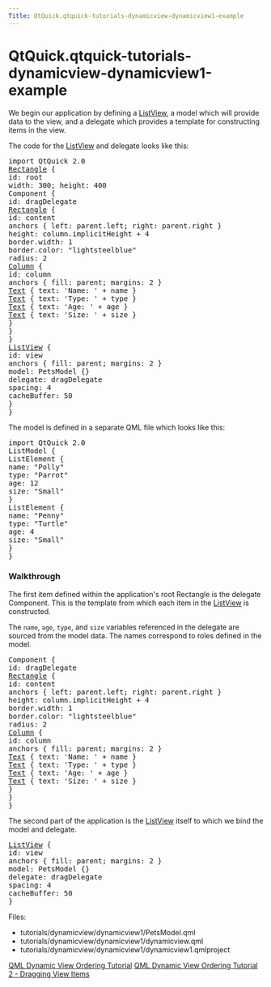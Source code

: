 ```yaml
---
Title: QtQuick.qtquick-tutorials-dynamicview-dynamicview1-example
---
```


# QtQuick.qtquick-tutorials-dynamicview-dynamicview1-example

<span class="subtitle"></span>
<!-- $$$tutorials/dynamicview/dynamicview1-description -->
<p>We begin our application by defining a <a href="QtQuick.ListView.md">ListView</a>, a model which will provide data to the view, and a delegate which provides a template for constructing items in the view.</p>
<p>The code for the <a href="QtQuick.ListView.md">ListView</a> and delegate looks like this:</p>
<pre class="qml">import QtQuick 2.0
<span class="type"><a href="QtQuick.Rectangle.md">Rectangle</a></span> {
<span class="name">id</span>: <span class="name">root</span>
<span class="name">width</span>: <span class="number">300</span>; <span class="name">height</span>: <span class="number">400</span>
<span class="type">Component</span> {
<span class="name">id</span>: <span class="name">dragDelegate</span>
<span class="type"><a href="QtQuick.Rectangle.md">Rectangle</a></span> {
<span class="name">id</span>: <span class="name">content</span>
<span class="type">anchors</span> { <span class="name">left</span>: <span class="name">parent</span>.<span class="name">left</span>; <span class="name">right</span>: <span class="name">parent</span>.<span class="name">right</span> }
<span class="name">height</span>: <span class="name">column</span>.<span class="name">implicitHeight</span> <span class="operator">+</span> <span class="number">4</span>
<span class="name">border</span>.width: <span class="number">1</span>
<span class="name">border</span>.color: <span class="string">&quot;lightsteelblue&quot;</span>
<span class="name">radius</span>: <span class="number">2</span>
<span class="type"><a href="QtQuick.Column.md">Column</a></span> {
<span class="name">id</span>: <span class="name">column</span>
<span class="type">anchors</span> { <span class="name">fill</span>: <span class="name">parent</span>; <span class="name">margins</span>: <span class="number">2</span> }
<span class="type"><a href="QtQuick.Text.md">Text</a></span> { <span class="name">text</span>: <span class="string">'Name: '</span> <span class="operator">+</span> <span class="name">name</span> }
<span class="type"><a href="QtQuick.Text.md">Text</a></span> { <span class="name">text</span>: <span class="string">'Type: '</span> <span class="operator">+</span> <span class="name">type</span> }
<span class="type"><a href="QtQuick.Text.md">Text</a></span> { <span class="name">text</span>: <span class="string">'Age: '</span> <span class="operator">+</span> <span class="name">age</span> }
<span class="type"><a href="QtQuick.Text.md">Text</a></span> { <span class="name">text</span>: <span class="string">'Size: '</span> <span class="operator">+</span> <span class="name">size</span> }
}
}
}
<span class="type"><a href="QtQuick.ListView.md">ListView</a></span> {
<span class="name">id</span>: <span class="name">view</span>
<span class="type">anchors</span> { <span class="name">fill</span>: <span class="name">parent</span>; <span class="name">margins</span>: <span class="number">2</span> }
<span class="name">model</span>: <span class="name">PetsModel</span> {}
<span class="name">delegate</span>: <span class="name">dragDelegate</span>
<span class="name">spacing</span>: <span class="number">4</span>
<span class="name">cacheBuffer</span>: <span class="number">50</span>
}
}</pre>
<p>The model is defined in a separate QML file which looks like this:</p>
<pre class="qml">import QtQuick 2.0
<span class="type">ListModel</span> {
<span class="type">ListElement</span> {
<span class="name">name</span>: <span class="string">&quot;Polly&quot;</span>
<span class="name">type</span>: <span class="string">&quot;Parrot&quot;</span>
<span class="name">age</span>: <span class="number">12</span>
<span class="name">size</span>: <span class="string">&quot;Small&quot;</span>
}
<span class="type">ListElement</span> {
<span class="name">name</span>: <span class="string">&quot;Penny&quot;</span>
<span class="name">type</span>: <span class="string">&quot;Turtle&quot;</span>
<span class="name">age</span>: <span class="number">4</span>
<span class="name">size</span>: <span class="string">&quot;Small&quot;</span>
}
}</pre>
<h3 >Walkthrough</h3>
<p>The first item defined within the application's root Rectangle is the delegate Component. This is the template from which each item in the <a href="QtQuick.ListView.md">ListView</a> is constructed.</p>
<p>The <code>name</code>, <code>age</code>, <code>type</code>, and <code>size</code> variables referenced in the delegate are sourced from the model data. The names correspond to roles defined in the model.</p>
<pre class="qml"><span class="type">Component</span> {
<span class="name">id</span>: <span class="name">dragDelegate</span>
<span class="type"><a href="QtQuick.Rectangle.md">Rectangle</a></span> {
<span class="name">id</span>: <span class="name">content</span>
<span class="type">anchors</span> { <span class="name">left</span>: <span class="name">parent</span>.<span class="name">left</span>; <span class="name">right</span>: <span class="name">parent</span>.<span class="name">right</span> }
<span class="name">height</span>: <span class="name">column</span>.<span class="name">implicitHeight</span> <span class="operator">+</span> <span class="number">4</span>
<span class="name">border</span>.width: <span class="number">1</span>
<span class="name">border</span>.color: <span class="string">&quot;lightsteelblue&quot;</span>
<span class="name">radius</span>: <span class="number">2</span>
<span class="type"><a href="QtQuick.Column.md">Column</a></span> {
<span class="name">id</span>: <span class="name">column</span>
<span class="type">anchors</span> { <span class="name">fill</span>: <span class="name">parent</span>; <span class="name">margins</span>: <span class="number">2</span> }
<span class="type"><a href="QtQuick.Text.md">Text</a></span> { <span class="name">text</span>: <span class="string">'Name: '</span> <span class="operator">+</span> <span class="name">name</span> }
<span class="type"><a href="QtQuick.Text.md">Text</a></span> { <span class="name">text</span>: <span class="string">'Type: '</span> <span class="operator">+</span> <span class="name">type</span> }
<span class="type"><a href="QtQuick.Text.md">Text</a></span> { <span class="name">text</span>: <span class="string">'Age: '</span> <span class="operator">+</span> <span class="name">age</span> }
<span class="type"><a href="QtQuick.Text.md">Text</a></span> { <span class="name">text</span>: <span class="string">'Size: '</span> <span class="operator">+</span> <span class="name">size</span> }
}
}
}</pre>
<p>The second part of the application is the <a href="QtQuick.ListView.md">ListView</a> itself to which we bind the model and delegate.</p>
<pre class="qml"><span class="type"><a href="QtQuick.ListView.md">ListView</a></span> {
<span class="name">id</span>: <span class="name">view</span>
<span class="type">anchors</span> { <span class="name">fill</span>: <span class="name">parent</span>; <span class="name">margins</span>: <span class="number">2</span> }
<span class="name">model</span>: <span class="name">PetsModel</span> {}
<span class="name">delegate</span>: <span class="name">dragDelegate</span>
<span class="name">spacing</span>: <span class="number">4</span>
<span class="name">cacheBuffer</span>: <span class="number">50</span>
}</pre>
<p>Files:</p>
<ul>
<li>tutorials/dynamicview/dynamicview1/PetsModel.qml</li>
<li>tutorials/dynamicview/dynamicview1/dynamicview.qml</li>
<li>tutorials/dynamicview/dynamicview1/dynamicview1.qmlproject</li>
</ul>
<!-- @@@tutorials/dynamicview/dynamicview1 -->
<p class="naviNextPrevious footerNavi">
<a class="prevPage" href="QtQuick.qml-dynamicview-tutorial.md">QML Dynamic View Ordering Tutorial</a>
<a class="nextPage" href="QtQuick.qtquick-tutorials-samegame-samegame2-example.md">QML Dynamic View Ordering Tutorial 2 - Dragging View Items</a>
</p>
